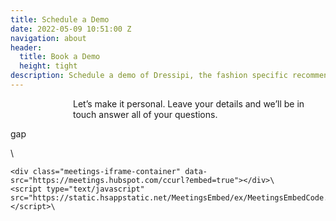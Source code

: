 ```yaml
---
title: Schedule a Demo
date: 2022-05-09 10:51:00 Z
navigation: about
header:
  title: Book a Demo
  height: tight
description: Schedule a demo of Dressipi, the fashion specific recommendation engine.
---
```


<p style="padding-left: 100px;"> Let’s make it personal. Leave your details and we’ll be in touch answer all of your questions. </p>

<p style="padding-left: 100px;"> <script charset="utf-8" type="text/javascript" src="//js.hsforms.net/forms/shell.js"></script>
<script>
hbspt.forms.create({
region: "na1",
portalId: "9442988",
formId: "d833b04c-593c-4411-92c0-6fb8043f40e2"
});
</script> </p>

gap

<!-- Start of Meetings Embed Script -->\
    <div class="meetings-iframe-container" data-src="https://meetings.hubspot.com/ccurl?embed=true"></div>\
    <script type="text/javascript" src="https://static.hsappstatic.net/MeetingsEmbed/ex/MeetingsEmbedCode.js"></script>\
  <!-- End of Meetings Embed Script -->